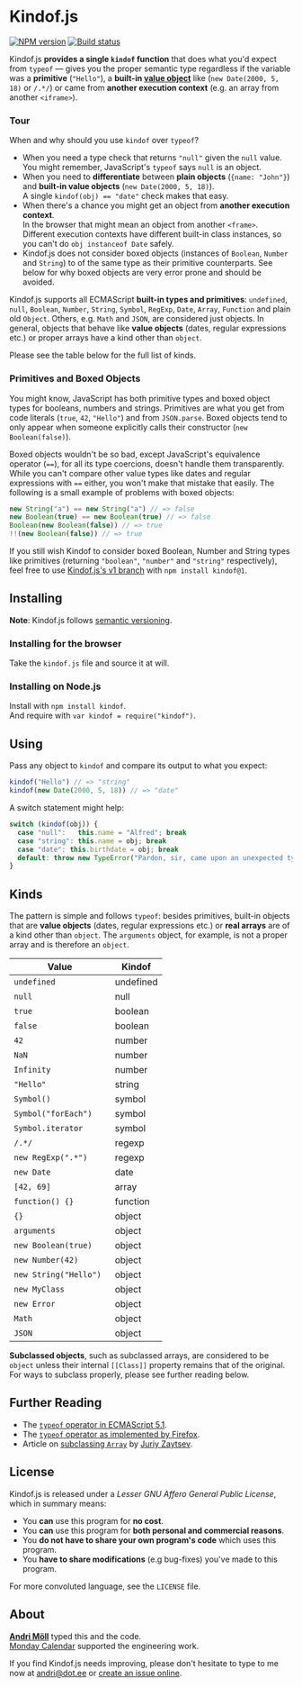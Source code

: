 Kindof.js
=========
[![NPM version][npm-badge]](http://badge.fury.io/js/kindof)
[![Build status][travis-badge]](https://travis-ci.org/moll/js-kindof)

Kindof.js **provides a single `kindof` function** that does what you'd expect
from `typeof` — gives you the proper semantic type regardless if the variable
was a **primitive** (`"Hello"`), a **built-in [value object][value-object]**
like (`new Date(2000, 5, 18)` or `/.*/`) or came from **another execution
context** (e.g. an array from another `<iframe>`).

### Tour
When and why should you use `kindof` over `typeof`?

- When you need a type check that returns `"null"` given the `null` value.  
  You might remember, JavaScript's `typeof` says `null` is an object.
- When you need to **differentiate** between **plain objects** (`{name:
  "John"}`) and **built-in value objects** (`new Date(2000, 5, 18)`).  
  A single `kindof(obj) == "date"` check makes that easy.  
- When there's a chance you might get an object from **another execution
  context**.  
  In the browser that might mean an object from another `<frame>`.  
  Different execution contexts have different built-in class instances, so you
  can't do `obj instanceof Date` safely.
- Kindof.js does not consider boxed objects (instances of `Boolean`, `Number`
  and `String`) to of the same type as their primitive counterparts. See below
  for why boxed objects are very error prone and should be avoided.

Kindof.js supports all ECMAScript **built-in types and primitives**:
`undefined`, `null`, `Boolean`, `Number`, `String`, `Symbol`, `RegExp`, `Date`,
`Array`, `Function` and plain old `Object`. Others, e.g. `Math` and `JSON`, are
considered just objects.  In general, objects that behave like **value objects**
(dates, regular expressions etc.) or proper arrays have a kind other than
`object`.

Please see the table below for the full list of kinds.

### Primitives and Boxed Objects
You might know, JavaScript has both primitive types and boxed object types for
booleans, numbers and strings. Primitives are what you get from code literals
(`true`, `42`, `"Hello"`) and from `JSON.parse`. Boxed objects tend to only
appear when someone explicitly calls their constructor (`new Boolean(false)`).

Boxed objects wouldn't be so bad, except JavaScript's equivalence operator
(`==`), for all its type coercions, doesn't handle them transparently. While you
can't compare other value types like dates and regular expressions with `==`
either, you won't make that mistake that easily. The following is a small
example of problems with boxed objects:

```javascript
new String("a") == new String("a") // => false
new Boolean(true) == new Boolean(true) // => false
Boolean(new Boolean(false)) // => true
!!(new Boolean(false)) // => true
```

If you still wish Kindof to consider boxed Boolean, Number and String types like
primitives (returning `"boolean"`, `"number"` and `"string"` respectively), feel
free to use [Kindof.js's v1 branch][v1] with `npm install kindof@1`.

[value-object]: https://en.wikipedia.org/wiki/Value_object
[v1]: https://github.com/moll/kindof/tree/v1
[npm-badge]: https://badge.fury.io/js/kindof.png
[travis-badge]: https://travis-ci.org/moll/js-kindof.png?branch=master


Installing
----------
**Note**: Kindof.js follows [semantic versioning](http://semver.org/).

### Installing for the browser
Take the `kindof.js` file and source it at will.

### Installing on Node.js
Install with `npm install kindof`.  
And require with `var kindof = require("kindof")`.


Using
-----
Pass any object to `kindof` and compare its output to what you expect:
```javascript
kindof("Hello") // => "string"
kindof(new Date(2000, 5, 18)) // => "date"
```

A switch statement might help:
```javascript
switch (kindof(obj)) {
  case "null":   this.name = "Alfred"; break
  case "string": this.name = obj; break
  case "date": this.birthdate = obj; break
  default: throw new TypeError("Pardon, sir, came upon an unexpected type.")
}
```


Kinds
-----
The pattern is simple and follows `typeof`: besides primitives, built-in objects
that are **value objects** (dates, regular expressions etc.) or **real arrays**
are of a kind other than `object`. The `arguments` object, for example, is not
a proper array and is therefore an `object`.

Value                 | Kindof
----------------------|----------
`undefined           `| undefined
`null                `| null
`true                `| boolean
`false               `| boolean
`42                  `| number
`NaN                 `| number
`Infinity            `| number
`"Hello"             `| string
`Symbol()            `| symbol
`Symbol("forEach")   `| symbol
`Symbol.iterator     `| symbol
`/.*/                `| regexp
`new RegExp(".*")    `| regexp
`new Date            `| date
`[42, 69]            `| array
`function() {}       `| function
`{}                  `| object
`arguments           `| object
`new Boolean(true)   `| object
`new Number(42)      `| object
`new String("Hello") `| object
`new MyClass         `| object
`new Error           `| object
`Math                `| object
`JSON                `| object

**Subclassed objects**, such as subclassed arrays, are considered to be `object`
unless their internal `[[Class]]` property remains that of the original. For
ways to subclass properly, please see further reading below.


Further Reading
---------------
- The [`typeof` operator in ECMAScript 5.1][typeof-ecma].
- The [`typeof` operator as implemented by Firefox][typeof-firefox].
- Article on [subclassing `Array`][subclass] by [Juriy Zaytsev][juriy].

[typeof-ecma]: http://www.ecma-international.org/ecma-262/5.1/#sec-11.4.3
[typeof-firefox]: https://developer.mozilla.org/en-US/docs/Web/JavaScript/Reference/Operators/typeof
[subclass]: http://perfectionkills.com/how-ecmascript-5-still-does-not-allow-to-subclass-an-array/
[juriy]: http://perfectionkills.com


License
-------
Kindof.js is released under a *Lesser GNU Affero General Public License*, which
in summary means:

- You **can** use this program for **no cost**.
- You **can** use this program for **both personal and commercial reasons**.
- You **do not have to share your own program's code** which uses this program.
- You **have to share modifications** (e.g bug-fixes) you've made to this
  program.

For more convoluted language, see the `LICENSE` file.


About
-----
**[Andri Möll](http://themoll.com)** typed this and the code.  
[Monday Calendar](https://mondayapp.com) supported the engineering work.

If you find Kindof.js needs improving, please don't hesitate to type to me now
at [andri@dot.ee][email] or [create an issue online][issues].

[email]: mailto:andri@dot.ee
[issues]: https://github.com/moll/js-kindof/issues

